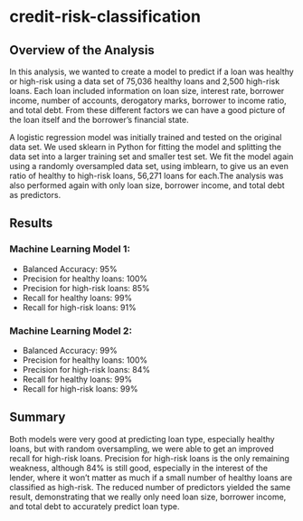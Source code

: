 # credit-risk-classification

## Overview of the Analysis

In this analysis, we wanted to create a model to predict if a loan was healthy or high-risk using a data set of 75,036 healthy loans and 2,500 high-risk loans. Each loan included information on loan size, interest rate, borrower income, number of accounts, derogatory marks, borrower to income ratio, and total debt. From these different factors we can have a good picture of the loan itself and the borrower’s financial state.

A logistic regression model was initially trained and tested on the original data set. We used sklearn in Python for fitting the model and splitting the data set into a larger training set and smaller test set. We fit the model again using a randomly oversampled data set, using imblearn, to give us an even ratio of healthy to high-risk loans, 56,271 loans for each.The analysis was also performed again with only loan size, borrower income, and total debt as predictors.

## Results

### Machine Learning Model 1:
  
* Balanced Accuracy: 95%
* Precision for healthy loans: 100%
* Precision for high-risk loans: 85%
* Recall for healthy loans: 99%
* Recall for high-risk loans: 91%

### Machine Learning Model 2:
  
* Balanced Accuracy: 99%
* Precision for healthy loans: 100%
* Precision for high-risk loans: 84%
* Recall for healthy loans: 99%
* Recall for high-risk loans: 99%

## Summary

Both models were very good at predicting loan type, especially healthy loans, but with random oversampling, we were able to get an improved recall for high-risk loans. Precision for high-risk loans is the only remaining weakness, although 84% is still good, especially in the interest of the lender, where it won’t matter as much if a small number of healthy loans are classified as high-risk. The reduced number of predictors yielded the same result, demonstrating that we really only need loan size, borrower income, and total debt to accurately predict loan type.
